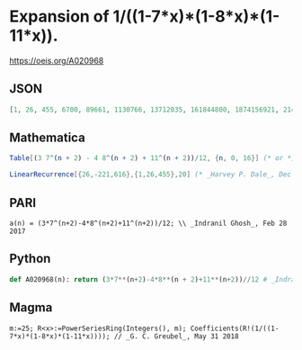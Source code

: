 # Expansion of 1/\(\(1\-7\*x\)\*\(1\-8\*x\)\*\(1\-11\*x\)\)\.
https://oeis.org/A020968
## JSON
```JSON
[1, 26, 455, 6700, 89661, 1130766, 13712035, 161844800, 1874156921, 21406992706, 242089527615, 2717862993300, 30349359729781, 337562780465846, 3743627395703195, 41428143398876200, 457728746687336241]
```
## Mathematica
```Mathematica
Table[(3 7^(n + 2) - 4 8^(n + 2) + 11^(n + 2))/12, {n, 0, 16}] (* or *) CoefficientList[Series[1/((1 - 7 x) (1 - 8 x) (1 - 11 x)), {x, 0, 16}], x] (* _Indranil Ghosh_, Feb 28 2017 *)
```
```Mathematica
LinearRecurrence[{26,-221,616},{1,26,455},20] (* _Harvey P. Dale_, Dec 24 2020 *)
```
## PARI
```PARI
a(n) = (3*7^(n+2)-4*8^(n+2)+11^(n+2))/12; \\ _Indranil Ghosh_, Feb 28 2017
```
## Python
```Python
def A020968(n): return (3*7**(n+2)-4*8**(n + 2)+11**(n+2))//12 # _Indranil Ghosh_, Feb 28 2017
```
## Magma
```Magma
m:=25; R<x>:=PowerSeriesRing(Integers(), m); Coefficients(R!(1/((1-7*x)*(1-8*x)*(1-11*x)))); // _G. C. Greubel_, May 31 2018
```
